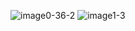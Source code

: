 ![image0-36-2](https://user-images.githubusercontent.com/57052121/105308557-85560e00-5b9b-11eb-991b-1da052a25d95.png)
![image1-3](https://user-images.githubusercontent.com/57052121/105308872-9737b100-5b9b-11eb-94e2-839f69b18426.png)
